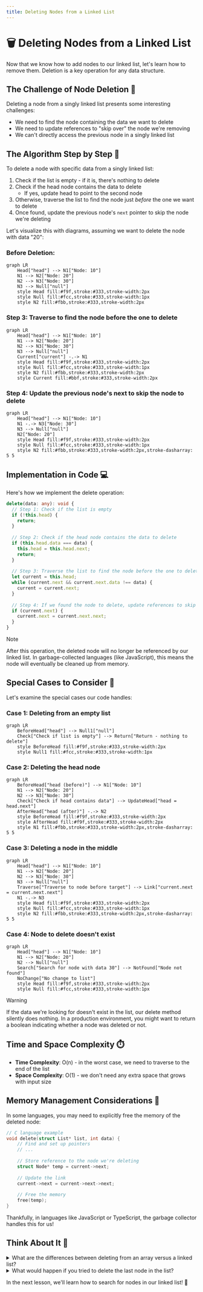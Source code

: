 ```yaml
---
title: Deleting Nodes from a Linked List
---
```


# 🗑️ Deleting Nodes from a Linked List

Now that we know how to add nodes to our linked list, let's learn how to remove them. Deletion is a key operation for any data structure.

## The Challenge of Node Deletion 🤔

Deleting a node from a singly linked list presents some interesting challenges:

- We need to find the node containing the data we want to delete
- We need to update references to "skip over" the node we're removing
- We can't directly access the previous node in a singly linked list

## The Algorithm Step by Step 📝

To delete a node with specific data from a singly linked list:

1. Check if the list is empty - if it is, there's nothing to delete
2. Check if the head node contains the data to delete
   - If yes, update head to point to the second node
3. Otherwise, traverse the list to find the node just *before* the one we want to delete
4. Once found, update the previous node's `next` pointer to skip the node we're deleting

Let's visualize this with diagrams, assuming we want to delete the node with data "20":

### Before Deletion:
```mermaid
graph LR
    Head["head"] --> N1["Node: 10"]
    N1 --> N2["Node: 20"]
    N2 --> N3["Node: 30"]
    N3 --> Null["null"]
    style Head fill:#f9f,stroke:#333,stroke-width:2px
    style Null fill:#fcc,stroke:#333,stroke-width:1px
    style N2 fill:#fbb,stroke:#333,stroke-width:2px
```

### Step 3: Traverse to find the node before the one to delete
```mermaid
graph LR
    Head["head"] --> N1["Node: 10"]
    N1 --> N2["Node: 20"]
    N2 --> N3["Node: 30"]
    N3 --> Null["null"]
    Current["current"] -.-> N1
    style Head fill:#f9f,stroke:#333,stroke-width:2px
    style Null fill:#fcc,stroke:#333,stroke-width:1px
    style N2 fill:#fbb,stroke:#333,stroke-width:2px
    style Current fill:#bbf,stroke:#333,stroke-width:2px
```

### Step 4: Update the previous node's next to skip the node to delete
```mermaid
graph LR
    Head["head"] --> N1["Node: 10"]
    N1 -.-> N3["Node: 30"]
    N3 --> Null["null"]
    N2["Node: 20"]
    style Head fill:#f9f,stroke:#333,stroke-width:2px
    style Null fill:#fcc,stroke:#333,stroke-width:1px
    style N2 fill:#fbb,stroke:#333,stroke-width:2px,stroke-dasharray: 5 5
```

## Implementation in Code 💻

Here's how we implement the delete operation:

```typescript
delete(data: any): void {
  // Step 1: Check if the list is empty
  if (!this.head) {
    return;
  }
  
  // Step 2: Check if the head node contains the data to delete
  if (this.head.data === data) {
    this.head = this.head.next;
    return;
  }
  
  // Step 3: Traverse the list to find the node before the one to delete
  let current = this.head;
  while (current.next && current.next.data !== data) {
    current = current.next;
  }
  
  // Step 4: If we found the node to delete, update references to skip it
  if (current.next) {
    current.next = current.next.next;
  }
}
```

> [!NOTE]
> After this operation, the deleted node will no longer be referenced by our linked list. In garbage-collected languages (like JavaScript), this means the node will eventually be cleaned up from memory.

## Special Cases to Consider 🧐

Let's examine the special cases our code handles:

### Case 1: Deleting from an empty list
```mermaid
graph LR
    BeforeHead["head"] --> Null1["null"]
    Check["Check if list is empty"] --> Return["Return - nothing to delete"]
    style BeforeHead fill:#f9f,stroke:#333,stroke-width:2px
    style Null1 fill:#fcc,stroke:#333,stroke-width:1px
```

### Case 2: Deleting the head node
```mermaid
graph LR
    BeforeHead["head (before)"] --> N1["Node: 10"]
    N1 --> N2["Node: 20"]
    N2 --> N3["Node: 30"]
    Check["Check if head contains data"] --> UpdateHead["head = head.next"]
    AfterHead["head (after)"] -.-> N2
    style BeforeHead fill:#f9f,stroke:#333,stroke-width:2px
    style AfterHead fill:#f9f,stroke:#333,stroke-width:2px
    style N1 fill:#fbb,stroke:#333,stroke-width:2px,stroke-dasharray: 5 5
```

### Case 3: Deleting a node in the middle
```mermaid
graph LR
    Head["head"] --> N1["Node: 10"]
    N1 --> N2["Node: 20"]
    N2 --> N3["Node: 30"]
    N3 --> Null["null"]
    Traverse["Traverse to node before target"] --> Link["current.next = current.next.next"]
    N1 -.-> N3
    style Head fill:#f9f,stroke:#333,stroke-width:2px
    style Null fill:#fcc,stroke:#333,stroke-width:1px
    style N2 fill:#fbb,stroke:#333,stroke-width:2px,stroke-dasharray: 5 5
```

### Case 4: Node to delete doesn't exist
```mermaid
graph LR
    Head["head"] --> N1["Node: 10"]
    N1 --> N2["Node: 20"]
    N2 --> Null["null"]
    Search["Search for node with data 30"] --> NotFound["Node not found"]
    NoChange["No change to list"]
    style Head fill:#f9f,stroke:#333,stroke-width:2px
    style Null fill:#fcc,stroke:#333,stroke-width:1px
```

> [!WARNING]
> If the data we're looking for doesn't exist in the list, our delete method silently does nothing. In a production environment, you might want to return a boolean indicating whether a node was deleted or not.

## Time and Space Complexity ⏱️

- **Time Complexity**: O(n) - in the worst case, we need to traverse to the end of the list
- **Space Complexity**: O(1) - we don't need any extra space that grows with input size

## Memory Management Considerations 🧠

In some languages, you may need to explicitly free the memory of the deleted node:

```c
// C language example
void delete(struct List* list, int data) {
    // Find and set up pointers
    // ...
    
    // Store reference to the node we're deleting
    struct Node* temp = current->next;
    
    // Update the link
    current->next = current->next->next;
    
    // Free the memory
    free(temp);
}
```

Thankfully, in languages like JavaScript or TypeScript, the garbage collector handles this for us!

## Think About It 🤔

<details>
<summary>What are the differences between deleting from an array versus a linked list?</summary>

**Array Deletion:**
- Requires shifting all elements after the deleted item (O(n) operation)
- Needs to update the size/length counters
- Memory allocated for the array often remains the same
- Direct access to the index makes finding the element O(1)

**Linked List Deletion:**
- Only requires updating a few pointers (O(1) once the node is found)
- No need to shift other elements
- Memory can be freed immediately
- Finding the element requires traversal (O(n))

In general, linked lists excel at insertions and deletions, while arrays are better for random access.
</details>

<details>
<summary>What would happen if you tried to delete the last node in the list?</summary>

Deleting the last node works with our implementation:

1. We'd traverse until `current` is the second-to-last node
2. We'd set `current.next = current.next.next`, which is `current.next = null`
3. The list would now end at the second-to-last node, which becomes the new last node

The time complexity would be O(n) since we'd need to traverse almost the entire list to find the second-to-last node.
</details>

In the next lesson, we'll learn how to search for nodes in our linked list! 🚀 